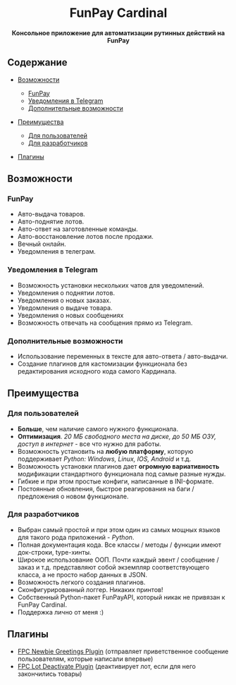 <h1 align="center">FunPay Cardinal</h1>
<h4 align="center">Консольное приложение для автоматизации рутинных действий на FunPay</h4>

## **Содержание**

- [Возможности](#возможности)
  - [FunPay](#funpay)
  - [Уведомления в Telegram](#уведомления-в-telegram)
  - [Дополнительные возможности](#дополнительные-возможности)

- [Преимущества](#преимущества)
  - [Для пользователей](#для-пользователей)
  - [Для разработчиков](#для-разработчиков)

- [Плагины](#плагины)


## **Возможности**

### **FunPay**

- Авто-выдача товаров.
- Авто-поднятие лотов.
- Авто-ответ на заготовленные команды.
- Авто-восстановление лотов после продажи.
- Вечный онлайн.
- Уведомления в телеграм.

### **Уведомления в Telegram**

- Возможность установки нескольких чатов для уведомлений.
- Уведомления о поднятии лотов.
- Уведомления о новых заказах.
- Уведомления о выдаче товара.
- Уведомления о новых сообщениях
- Возможность отвечать на сообщения прямо из Telegram.

### **Дополнительные возможности**

- Использование переменных в тексте для авто-ответа / авто-выдачи.
- Создание плагинов для кастомизации функционала без редактирования исходного кода самого Кардинала.

## **Преимущества**

### **Для пользователей**

- **Больше**, чем наличие самого нужного функционала.
- **Оптимизация**. _20 МБ свободного места на диске, до 50 МБ ОЗУ, доступ в интернет_ - все что нужно для работы.
- Возможность установить на **любую платформу**, которую поддерживает _Python: Windows, Linux, IOS, Android_ и т.д.
- Возможность установки плагинов дает **огромную вариативность** модификации стандартного функционала под самые разные нужды.
- Гибкие и при этом простые конфиги, написанные в INI-формате.
- Постоянные обновления, быстрое реагирования на баги / предложения о новом функционале.

### **Для разработчиков**

- Выбран самый простой и при этом один из самых мощных языков для такого рода приложений - _Python_.
- Полная документация кода. Все классы / методы / функции имеют док-строки, type-хинты.
- Широкое использование ООП. Почти каждый эвент / сообщение / заказ и т.д. представляют собой экземпляр соответствующего класса, а не просто набор данных в JSON.
- Возможность легкого создания плагинов.
- Сконфигурированный логгер. Никаких принтов!
- Собственный Python-пакет FunPayAPI, который никак не привязан к FunPay Cardinal.
- Поддержка лично от меня :)


## Плагины

- [FPC Newbie Greetings Plugin](https://github.com/Woopertail/FPC-Newbie_Greetings_Plugin) (отправляет приветственное сообщение пользователям, которые написали впервые)
- [FPC Lot Deactivate Plugin](https://github.com/Woopertail/FPC-Lot_Deactivate_Plugin) (деактивирует лот, если для него закончились товары)